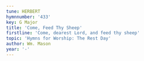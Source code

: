 ```yaml
---
tune: HERBERT
hymnnumber: '433'
key: G Major
title: 'Come, Feed Thy Sheep'
firstline: 'Come, dearest Lord, and feed thy sheep'
topic: 'Hymns for Worship: The Rest Day'
author: Wm. Mason
year: '-'
---
```

